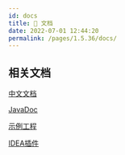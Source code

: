 ```yaml
---
id: docs
title: 📖 文档
date: 2022-07-01 12:44:20
permalink: /pages/1.5.36/docs/
---
```


## 相关文档

[中文文档](/pages/1.5.36/intro/)

[JavaDoc](https://apidoc.gitee.com/dromara/forest/)

[示例工程](https://gitee.com/dromara/forest/tree/v1.5.36/forest-examples)

[IDEA插件](/pages/plugin/forestx/)
